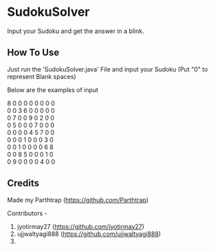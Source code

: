 # SudokuSolver

Input your Sudoku and get the answer in a blink.

## How To Use

Just run the 'SudokuSolver.java' File and input your Sudoku (Put "0" to represent Blank spaces)

Below are the examples of input

8 0 0 0 0 0 0 0 0 \
0 0 3 6 0 0 0 0 0 \
0 7 0 0 9 0 2 0 0 \
0 5 0 0 0 7 0 0 0 \
0 0 0 0 4 5 7 0 0 \
0 0 0 1 0 0 0 3 0 \
0 0 1 0 0 0 0 6 8 \
0 0 8 5 0 0 0 1 0 \
0 9 0 0 0 0 4 0 0 

## Credits

Made my Parthtrap (https://github.com/Parthtrap)

Contributors -

1) jyotirmay27 (https://github.com/jyotirmay27)
2) ujjwaltyagi888 (https://github.com/ujjwaltyagi888)
3) 

